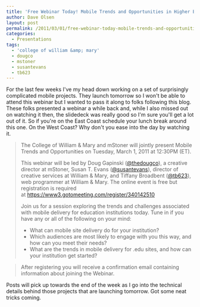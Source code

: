 ```yaml
---
title: 'Free Webinar Today! Mobile Trends and Opportunities in Higher Ed #highered'
author: Dave Olsen
layout: post
permalink: /2011/03/01/free-webinar-today-mobile-trends-and-opportunities-in-higher-ed-highered
categories:
  - Presentations
tags:
  - 'college of william &amp; mary'
  - dougco
  - mstoner
  - susantevans
  - tb623
---
```

For the last few weeks I've my head down working on a set of surprisingly complicated mobile projects. They launch tomorrow so I won't be able to attend this webinar but I wanted to pass it along to folks following this blog. These folks presented a webinar a while back and, while I also missed out on watching it then, the slidedeck was really good so I'm sure you'll get a lot out of it. So if you're on the East Coast schedule your lunch break around this one. On the West Coast? Why don't you ease into the day by watching it.

> The College of William & Mary and mStoner will jointly present Mobile Trends and Opportunities on Tuesday, March 1, 2011 at 12:30PM (ET).
> 
> This webinar will be led by Doug Gapinski ([@thedougco][1]), a creative director at mStoner, Susan T. Evans ([@susantevans][2]), director of creative services at William & Mary, and Tiffany Broadbent ([@tb623][3]), web programmer at William & Mary. The online event is free but registration is required at <a rel="nofollow" href="https://www3.gotomeeting.com/register/340142510">https://www3.gotomeeting.com/register/340142510</a>
> 
> Join us for a session exploring the trends and challenges associated with mobile delivery for education institutions today. Tune in if you have any or all of the following on your mind:
> 
> *   What can mobile site delivery do for your institution?
> *   Which audiences are most likely to engage with you this way, and how can you meet their needs?
> *   What are the trends in mobile delivery for .edu sites, and how can your institution get started?

> After registering you will receive a confirmation email containing information about joining the Webinar.

Posts will pick up towards the end of the week as I go into the technical details behind those projects that are launching tomorrow. Got some neat tricks coming.

 [1]: http://twitter.com/thedougco/
 [2]: http://twitter.com/susantevans/
 [3]: http://twitter.com/tb623/